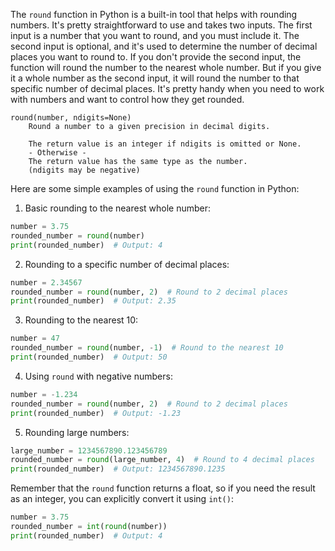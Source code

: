 The `round` function in Python is a built-in tool that helps with rounding numbers. It's pretty straightforward to use and takes two inputs. The first input is a number that you want to round, and you must include it. The second input is optional, and it's used to determine the number of decimal places you want to round to. If you don't provide the second input, the function will round the number to the nearest whole number. But if you give it a whole number as the second input, it will round the number to that specific number of decimal places. It's pretty handy when you need to work with numbers and want to control how they get rounded.

```
round(number, ndigits=None)
    Round a number to a given precision in decimal digits.

    The return value is an integer if ndigits is omitted or None.
    - Otherwise -
    The return value has the same type as the number.
    (ndigits may be negative)
```

Here are some simple examples of using the `round` function in Python:

1. Basic rounding to the nearest whole number:
```python
number = 3.75
rounded_number = round(number)
print(rounded_number)  # Output: 4
```

2. Rounding to a specific number of decimal places:
```python
number = 2.34567
rounded_number = round(number, 2)  # Round to 2 decimal places
print(rounded_number)  # Output: 2.35
```

3. Rounding to the nearest 10:
```python
number = 47
rounded_number = round(number, -1)  # Round to the nearest 10
print(rounded_number)  # Output: 50
```

4. Using `round` with negative numbers:
```python
number = -1.234
rounded_number = round(number, 2)  # Round to 2 decimal places
print(rounded_number)  # Output: -1.23
```

5. Rounding large numbers:
```python
large_number = 1234567890.123456789
rounded_number = round(large_number, 4)  # Round to 4 decimal places
print(rounded_number)  # Output: 1234567890.1235
```

Remember that the `round` function returns a float, so if you need the result as an integer, you can explicitly convert it using `int()`:

```python
number = 3.75
rounded_number = int(round(number))
print(rounded_number)  # Output: 4
```